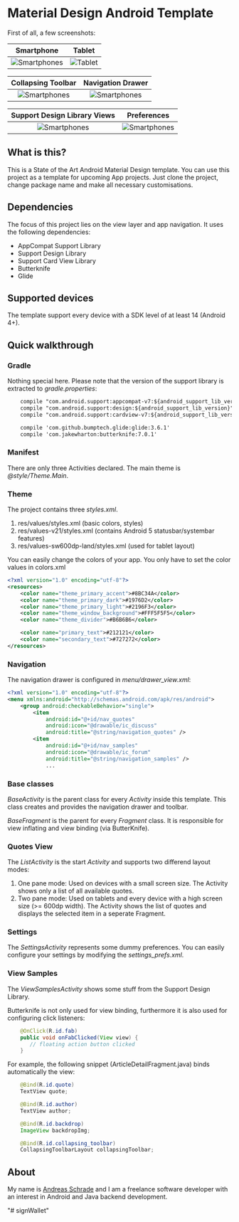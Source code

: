 # Material Design Android Template

First of all, a few screenshots:

Smartphone          |  Tablet
:-------------------------:|:-------------------------:
![Smartphones](http://www.andreas-schrade.de/assets/external/screen-nexus5.jpg)  |  ![Tablet](http://www.andreas-schrade.de/assets/external/screen-tablet.jpg)

Collapsing Toolbar          |  Navigation Drawer
:-------------------------:|:-------------------------: 
![Smartphones](http://www.andreas-schrade.de/assets/external/animation1.gif)  |  ![Smartphones](http://www.andreas-schrade.de/assets/external/screen-nexus5-2.jpg) 

Support Design Library Views          |  Preferences
:-------------------------:|:-------------------------: 
![Smartphones](http://www.andreas-schrade.de/assets/external/animation2.gif)  |  ![Smartphones](http://www.andreas-schrade.de/assets/external/screen-nexus5-3.jpg) 


## What is this?

This is a State of the Art Android Material Design template. You can use this project as a template for upcoming App projects. Just clone the project, change package name and make all necessary customisations. 


## Dependencies

The focus of this project lies on the view layer and app navigation. It uses the following dependencies:

- AppCompat Support Library
- Support Design Library
- Support Card View Library
- Butterknife
- Glide 

## Supported devices

The template support every device with a SDK level of at least 14 (Android 4+).


## Quick walkthrough

### Gradle

Nothing special here. Please note that the version of the support library is extracted to *gradle.properties*:

```xml
    compile "com.android.support:appcompat-v7:${android_support_lib_version}"
    compile "com.android.support:design:${android_support_lib_version}"
    compile "com.android.support:cardview-v7:${android_support_lib_version}"

    compile 'com.github.bumptech.glide:glide:3.6.1'
    compile 'com.jakewharton:butterknife:7.0.1'
```

### Manifest

There are only three Activities declared. The main theme is *@style/Theme.Main*.

### Theme

The project contains three *styles.xml*.

1. res/values/styles.xml  (basic colors, styles)
2. res/values-v21/styles.xml  (contains Android 5 statusbar/systembar features)
3. res/values-sw600dp-land/styles.xml (used for tablet layout)

You can easily change the colors of your app. You only have to set the color values in colors.xml

```xml
<?xml version="1.0" encoding="utf-8"?>
<resources>
    <color name="theme_primary_accent">#8BC34A</color>
    <color name="theme_primary_dark">#1976D2</color>
    <color name="theme_primary_light">#2196F3</color>
    <color name="theme_window_background">#FFF5F5F5</color>
    <color name="theme_divider">#B6B6B6</color>

    <color name="primary_text">#212121</color>
    <color name="secondary_text">#727272</color>
</resources>
```

### Navigation

The navigation drawer is configured in *menu/drawer_view.xml*:

```xml
<?xml version="1.0" encoding="utf-8"?>
<menu xmlns:android="http://schemas.android.com/apk/res/android">
    <group android:checkableBehavior="single">
        <item
            android:id="@+id/nav_quotes"
            android:icon="@drawable/ic_discuss"
            android:title="@string/navigation_quotes" />
        <item
            android:id="@+id/nav_samples"
            android:icon="@drawable/ic_forum"
            android:title="@string/navigation_samples" />
            ... 
```



### Base classes

*BaseActivity* is the parent class for every *Activity* inside this template. This class creates and provides the navigation drawer and toolbar.

*BaseFragment* is the parent for every *Fragment* class. It is responsible for view inflating and view binding (via ButterKnife).

### Quotes View

The *ListActivity* is the start *Activity* and supports two differend layout modes:

1. One pane mode: Used on devices with a small screen size. The Activity shows only a list of all available quotes.
2. Two pane mode: Used on tablets and every device with a high screen size (>= 600dp width). The Activity shows the list of quotes and displays the selected item in a seperate Fragment.

### Settings

The *SettingsActivity* represents some dummy preferences. You can easily configure your settings by modifying the *settings_prefs.xml*.

### View Samples

The *ViewSamplesActivity* shows some stuff from the Support Design Library.

Butterknife is not only used for view binding, furthermore it is also used for configuring click listeners:

```java
    @OnClick(R.id.fab)
    public void onFabClicked(View view) {
       // floating action button clicked
    }
```

For example, the following snippet (ArticleDetailFragment.java) binds automatically the view:
```java
    @Bind(R.id.quote)
    TextView quote;

    @Bind(R.id.author)
    TextView author;

    @Bind(R.id.backdrop)
    ImageView backdropImg;

    @Bind(R.id.collapsing_toolbar)
    CollapsingToolbarLayout collapsingToolbar;
```

## About
My name is <a href="http://www.andreas-schrade.de">Andreas Schrade</a> and I am a freelance software developer with an interest in Android and Java backend development.







 

"# signWallet" 
